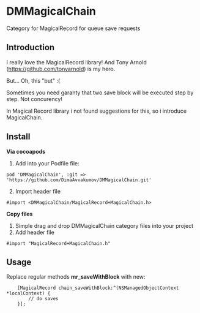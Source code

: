 # DMMagicalChain
Category for MagicalRecord for queue save requests

## Introduction

I really love the MagicalRecord library! And Tony Arnold (https://github.com/tonyarnold) is my hero.

But... Oh, this "but" :(

Sometimes you need garanty that two save block will be executed step by step. Not concurency!

In Magical Record library i not found suggestions for this, so i introduce MagicalChain.

## Install

**Via cocoapods**

1. Add into your Podfile file: 

```
pod 'DMMagicalChain', :git => 'https://github.com/DimaAvvakumov/DMMagicalChain.git'
```

2. Import header file

```objectiv-c
#import <DMMagicalChain/MagicalRecord+MagicalChain.h>
```

**Copy files**

1. Simple drag and drop DMMagicalChain category files into your project
2. Add header file 

```objectiv-c
#import "MagicalRecord+MagicalChain.h"
```

## Usage

Replace regular methods **mr_saveWithBlock** with new:

```objectiv-c
    [MagicalRecord chain_saveWithBlock:^(NSManagedObjectContext *localContext) {
        // do saves
    }];
```


